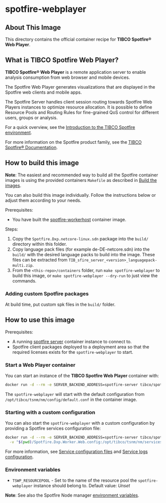 # spotfire-webplayer

## About This Image

This directory contains the official container recipe for **TIBCO Spotfire® Web Player**. 

## What is TIBCO Spotfire Web Player?

**TIBCO Spotfire® Web Player** is a remote application server to enable analysis consumption from web browser and mobile devices.

The Spotfire Web Player generates visualizations that are displayed in the Spotfire web clients and mobile apps.

The Spotfire Server handles client session routing towards Spotfire Web Players instances to optimize resource allocation.
It is possible to define Resource Pools and Routing Rules for fine-grained QoS control for different users, groups or analysis.

For a quick overview, see the [Introduction to the TIBCO Spotfire environment](https://docs.tibco.com/pub/spotfire_server/latest/doc/html/TIB_sfire_server_tsas_admin_help/server/topics/introduction_to_the_tibco_spotfire_environment.html).

For more information on the Spotfire product family, see the [TIBCO Spotfire® Documentation](https://docs.tibco.com/products/tibco-spotfire/).

## How to build this image

**Note**: The easiest and recommended way to build all the Spotfire container images is using the provided containers `Makefile` as described in [Build the images](../README.md#build-the-images).

You can also build this image individually.
Follow the instructions below or adjust them according to your needs.

Prerequisites:
- You have built the [spotfire-workerhost](../spotfire-workerhost/README.md) container image.

Steps:
1. Copy the `Spotfire.Dxp.netcore-linux.sdn` package into the `build/` directory within this folder.
2. Copy language pack files (for example de-DE-netcore.sdn) into the `build/` with the desired language packs to build into the image. 
   These files can be extracted from `TIB_sfire_server_<version>_languagepack-multi.zip`.
3. From the `<this-repo>/containers` folder, run `make spotfire-webplayer` to build this image, or `make spotfire-webplayer --dry-run` to just view the commands.

### Adding custom Spotfire packages
At build time, put custom spk files in the `build/` folder.

## How to use this image

Prerequisites:
- A running [spotfire server](../spotfire-server/README.md) container instance to connect to.
- Spotfire client packages deployed to a deployment area so that the required licenses exists for the `spotfire-webplayer` to start.

### Start a Web Player container

You can start an instance of the **TIBCO Spotfire Web Player** container with:
```bash
docker run -d --rm -e SERVER_BACKEND_ADDRESS=spotfire-server tibco/spotfire-webplayer
```

The `spotfire-webplayer` will start with the default configuration from `/opt/tibco/tsnm/nm/config/default.conf` in the container image.

### Starting with a custom configuration

You can also start the `spotfire-webplayer` with a custom configuration by providing a Spotfire services configuration file:
```bash
docker run -d --rm -e SERVER_BACKEND_ADDRESS=spotfire-server tibco/spotfire-webplayer \
  -v "$(pwd)/Spotfire.Dxp.Worker.Web.config:/opt/tibco/tsnm/nm/services/WEB_PLAYER/Spotfire.Dxp.Worker.Web.config"
```

For more information, see [Service configuration files](https://docs.tibco.com/pub/spotfire_server/latest/doc/html/TIB_sfire_server_tsas_admin_help/server/topics/service_configuration_files.html) 
and [Service logs configuration](https://docs.tibco.com/pub/spotfire_server/latest/doc/html/TIB_sfire_server_tsas_admin_help/server/topics/service_logs.html). 

### Environment variables

- `TSWP_RESOURCEPOOL` - Set to the name of the resource pool the `spotfire-webplayer` instance should belong to. 
  Default value: *Unset*

**Note**: See also the Spotfire Node manager [environment variables](../spotfire-node-manager/README.md#environment-variables).
